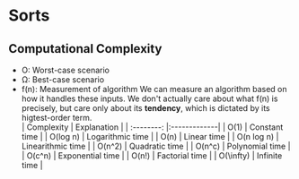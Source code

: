 # Sorts
## Computational Complexity
- O: Worst-case scenario
- Ω: Best-case scenario
- f(n): Measurement of algorithm
We can measure an algorithm based on how it handles these inputs. We don't actually care about what f(n) is precisely, but care only about its **tendency**, which is dictated by its higtest-order term.\
| Complexity | Explanation  |
| :--------: |:-------------|
| O(1) | Constant time |
| O(log n) | Logarithmic time |
| O(n) | Linear time |
| O(n log n) | Linearithmic time |
| O(n^2) | Quadratic time |
| O(n^c) | Polynomial time |
| O(c^n) | Exponential time |
| O(n!) | Factorial time |
| O(\infty) | Infinite time |
